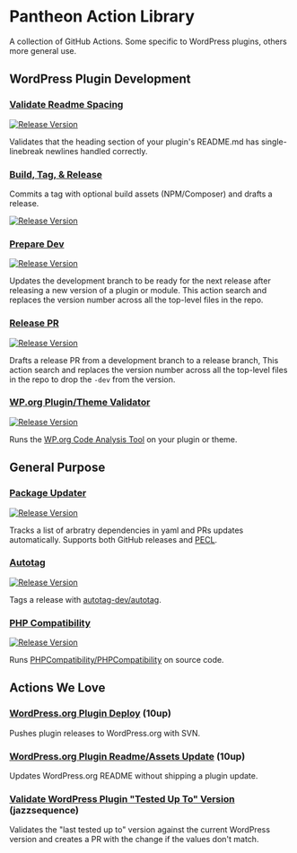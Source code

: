 # Pantheon Action Library

A collection of GitHub Actions. Some specific to WordPress plugins, others more general use.

## WordPress Plugin Development

### [Validate Readme Spacing](https://github.com/pantheon-systems/validate-readme-spacing)

[![Release Version](https://img.shields.io/github/release/pantheon-systems/validate-readme-spacing.svg)](https://github.com/pantheon-systems/validate-readme-spacing/releases/latest)

Validates that the heading section of your plugin's README.md has single-linebreak newlines handled correctly.

### [Build, Tag, & Release](https://github.com/pantheon-systems/plugin-release-actions/?tab=readme-ov-file#build-tag-and-release)

Commits a tag with optional build assets (NPM/Composer) and drafts a release.

[![Release Version](https://img.shields.io/github/release/pantheon-systems/plugin-release-actions.svg)](https://github.com/pantheon-systems/plugin-release-actions/releases/latest)

### [Prepare Dev](https://github.com/pantheon-systems/plugin-release-actions/?tab=readme-ov-file#prepare-dev)

[![Release Version](https://img.shields.io/github/release/pantheon-systems/plugin-release-actions.svg)](https://github.com/pantheon-systems/plugin-release-actions/releases/latest)

Updates the development branch to be ready for the next release after releasing a new version of a plugin or module. This action search and replaces the version number across all the top-level files in the repo.

### [Release PR](https://github.com/pantheon-systems/plugin-release-actions/?tab=readme-ov-file#release-pr)

[![Release Version](https://img.shields.io/github/release/pantheon-systems/plugin-release-actions.svg)](https://github.com/pantheon-systems/plugin-release-actions/releases/latest)

Drafts a release PR from a development branch to a release branch, This action search and replaces the version number across all the top-level files in the repo to drop the `-dev` from the version.

### [WP.org Plugin/Theme Validator](https://github.com/pantheon-systems/action-wporg-validator)

[![Release Version](https://img.shields.io/github/release/pantheon-systems/action-wporg-validator.svg)](https://github.com/pantheon-systems/action-wporg-validator/releases/latest)

Runs the [WP.org Code Analysis Tool](https://github.com/WordPress/wporg-code-analysis) on your plugin or theme.

## General Purpose

### [Package Updater](https://github.com/pantheon-systems/action-package-updater)

[![Release Version](https://img.shields.io/github/release/pantheon-systems/action-package-updater.svg)](https://github.com/pantheon-systems/action-package-updater/releases/latest)

Tracks a list of arbratry dependencies in yaml and PRs updates automatically. Supports both GitHub releases and [PECL](https://pecl.php.net/).

### [Autotag](https://github.com/pantheon-systems/action-autotag)

[![Release Version](https://img.shields.io/github/release/pantheon-systems/action-autotag.svg)](https://github.com/pantheon-systems/action-autotag/releases/latest)

Tags a release with [autotag-dev/autotag](https://github.com/autotag-dev/autotag).

### [PHP Compatibility](https://github.com/pantheon-systems/phpcompatibility-action)

[![Release Version](https://img.shields.io/github/release/pantheon-systems/phpcompatibility-action.svg)](https://github.com/pantheon-systems/phpcompatibility-action/releases/latest)

Runs [PHPCompatibility/PHPCompatibility](https://github.com/PHPCompatibility/PHPCompatibility) on source code.

## Actions We Love

### [WordPress.org Plugin Deploy](https://github.com/10up/action-wordpress-plugin-deploy) (10up)

Pushes plugin releases to WordPress.org with SVN.

### [WordPress.org Plugin Readme/Assets Update](https://github.com/10up/action-wordpress-plugin-asset-update) (10up)

Updates WordPress.org README without shipping a plugin update.

### [Validate WordPress Plugin "Tested Up To" Version](https://github.com/jazzsequence/action-validate-plugin-version) (jazzsequence)

Validates the "last tested up to" version against the current WordPress version and creates a PR with the change if the values don't match.
